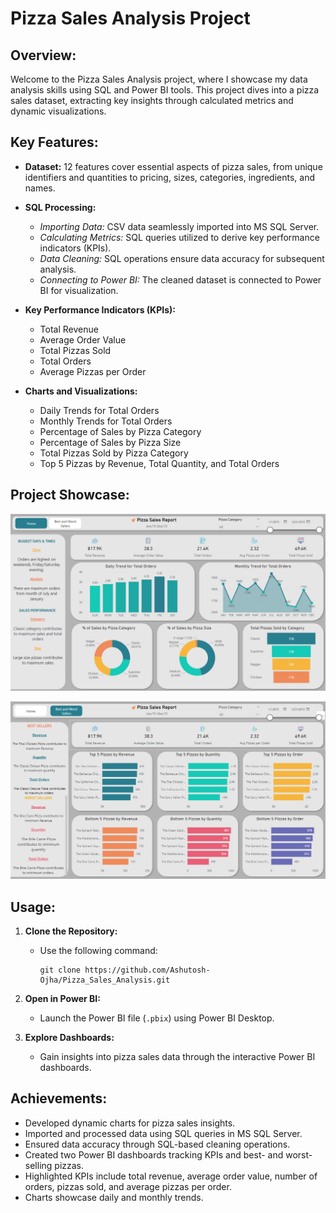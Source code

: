 # Pizza Sales Analysis Project

## Overview:

Welcome to the Pizza Sales Analysis project, where I showcase my data analysis skills using SQL and Power BI tools. This project dives into a pizza sales dataset, extracting key insights through calculated metrics and dynamic visualizations.

## Key Features:

- **Dataset:** 12 features cover essential aspects of pizza sales, from unique identifiers and quantities to pricing, sizes, categories, ingredients, and names.

- **SQL Processing:**
  - *Importing Data:* CSV data seamlessly imported into MS SQL Server.
  - *Calculating Metrics:* SQL queries utilized to derive key performance indicators (KPIs).
  - *Data Cleaning:* SQL operations ensure data accuracy for subsequent analysis.
  - *Connecting to Power BI:* The cleaned dataset is connected to Power BI for visualization.

- **Key Performance Indicators (KPIs):**
  - Total Revenue
  - Average Order Value
  - Total Pizzas Sold
  - Total Orders
  - Average Pizzas per Order

- **Charts and Visualizations:**
  - Daily Trends for Total Orders
  - Monthly Trends for Total Orders
  - Percentage of Sales by Pizza Category
  - Percentage of Sales by Pizza Size
  - Total Pizzas Sold by Pizza Category
  - Top 5 Pizzas by Revenue, Total Quantity, and Total Orders


## Project Showcase:

![Pizza Sales Dashboard 1](https://github.com/Ashutosh-Ojha/Pizza_Sales_Analysis/blob/master/Dashboard%201.png)

![Pizza Sales Dashboard 2](https://github.com/Ashutosh-Ojha/Pizza_Sales_Analysis/blob/master/Dashboard%202.png)

## Usage:

1. **Clone the Repository:**
   - Use the following command:
     ```
     git clone https://github.com/Ashutosh-Ojha/Pizza_Sales_Analysis.git
     ```

2. **Open in Power BI:**
   - Launch the Power BI file (`.pbix`) using Power BI Desktop.

3. **Explore Dashboards:**
   - Gain insights into pizza sales data through the interactive Power BI dashboards.

## Achievements:

- Developed dynamic charts for pizza sales insights.
- Imported and processed data using SQL queries in MS SQL Server.
- Ensured data accuracy through SQL-based cleaning operations.
- Created two Power BI dashboards tracking KPIs and best- and worst-selling pizzas.
- Highlighted KPIs include total revenue, average order value, number of orders, pizzas sold, and average pizzas per order.
- Charts showcase daily and monthly trends.
